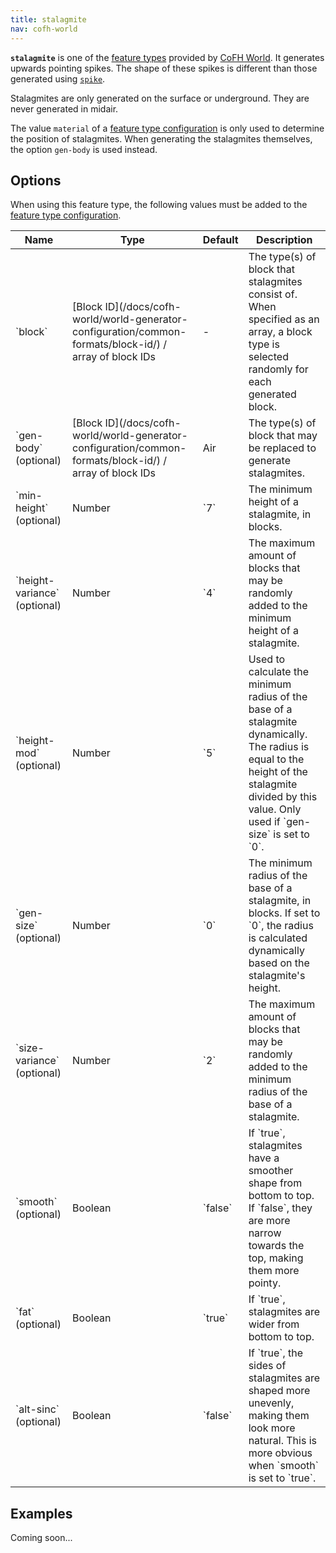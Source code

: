 ```yaml
---
title: stalagmite
nav: cofh-world
---
```


**`stalagmite`** is one of the [feature
types](/docs/cofh-world/world-generator-configuration/feature-types/) provided
by [CoFH World](/docs/cofh-world/). It generates upwards pointing spikes. The
shape of these spikes is different than those generated using
[`spike`](/docs/cofh-world/world-generator-configuration/feature-types/spike/).

Stalagmites are only generated on the surface or underground. They are never
generated in midair.

The value `material` of a [feature type
configuration](/docs/cofh-world/world-generator-configuration/feature-format/#feature-type-configuration)
is only used to determine the position of stalagmites. When generating the
stalagmites themselves, the option `gen-body` is used instead.


Options
-------

When using this feature type, the following values must be added to the [feature
type
configuration](/docs/cofh-world/world-generator-configuration/feature-format/#feature-type-configuration).

<div class="uk-overflow-container">
    <table class="uk-table uk-table-striped uk-text-small">
        <thead>
            <tr>
                <th>Name</th>
                <th>Type</th>
                <th>Default</th>
                <th>Description</th>
            </tr>
        </thead>
        <tbody>
            <tr>
                <td markdown="span">`block`</td>
                <td markdown="span">
                    [Block ID](/docs/cofh-world/world-generator-configuration/common-formats/block-id/)
                    / array of block IDs
                </td>
                <td>-</td>
                <td markdown="span">
                    The type(s) of block that stalagmites consist of. When
                    specified as an array, a block type is selected randomly for
                    each generated block.
                </td>
            </tr>
            <tr>
                <td markdown="span">`gen-body` (optional)</td>
                <td markdown="span">
                    [Block ID](/docs/cofh-world/world-generator-configuration/common-formats/block-id/)
                    / array of block IDs
                </td>
                <td markdown="span">Air</td>
                <td markdown="span">
                    The type(s) of block that may be replaced to generate
                    stalagmites.
                </td>
            </tr>
            <tr>
                <td markdown="span">`min-height` (optional)</td>
                <td markdown="span">Number</td>
                <td markdown="span">`7`</td>
                <td markdown="span">
                    The minimum height of a stalagmite, in blocks.
                </td>
            </tr>
            <tr>
                <td markdown="span">`height-variance` (optional)</td>
                <td markdown="span">Number</td>
                <td markdown="span">`4`</td>
                <td markdown="span">
                    The maximum amount of blocks that may be randomly added to
                    the minimum height of a stalagmite.
                </td>
            </tr>
            <tr>
                <td markdown="span">`height-mod` (optional)</td>
                <td markdown="span">Number</td>
                <td markdown="span">`5`</td>
                <td markdown="span">
                    Used to calculate the minimum radius of the base of a
                    stalagmite dynamically. The radius is equal to the height of
                    the stalagmite divided by this value. Only used if
                    `gen-size` is set to `0`.
                </td>
            </tr>
            <tr>
                <td markdown="span">`gen-size` (optional)</td>
                <td markdown="span">Number</td>
                <td markdown="span">`0`</td>
                <td markdown="span">
                    The minimum radius of the base of a stalagmite, in blocks.
                    If set to `0`, the radius is calculated dynamically based on
                    the stalagmite's height.
                </td>
            </tr>
            <tr>
                <td markdown="span">`size-variance` (optional)</td>
                <td markdown="span">Number</td>
                <td markdown="span">`2`</td>
                <td markdown="span">
                    The maximum amount of blocks that may be randomly added to
                    the minimum radius of the base of a stalagmite.
                </td>
            </tr>
            <tr>
                <td markdown="span">`smooth` (optional)</td>
                <td markdown="span">Boolean</td>
                <td markdown="span">`false`</td>
                <td markdown="span">
                    If `true`, stalagmites have a smoother shape from bottom to
                    top. If `false`, they are more narrow towards the top,
                    making them more pointy.
                </td>
            </tr>
            <tr>
                <td markdown="span">`fat` (optional)</td>
                <td markdown="span">Boolean</td>
                <td markdown="span">`true`</td>
                <td markdown="span">
                    If `true`, stalagmites are wider from bottom to top.
                </td>
            </tr>
            <tr>
                <td markdown="span">`alt-sinc` (optional)</td>
                <td markdown="span">Boolean</td>
                <td markdown="span">`false`</td>
                <td markdown="span">
                    If `true`, the sides of stalagmites are shaped more
                    unevenly, making them look more natural. This is more
                    obvious when `smooth` is set to `true`.
                </td>
            </tr>
        </tbody>
    </table>
</div>


Examples
--------

Coming soon...
